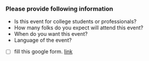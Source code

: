### Please provide following information

- Is this event for college students or professionals? <Add details>
- How many folks do you expect will attend this event? <Add expected number>
- When do you want this event? <Add date>
- Language of the event? <Add language>
- [ ] fill this google form. [link](https://forms.gle/7FQtAnFVJESSFXJ3A)

